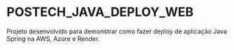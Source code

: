 # POSTECH_JAVA_DEPLOY_WEB

Projeto desenvolvido para demonstrar como fazer deploy de aplicação Java Spring na AWS, Azure e Render. 

